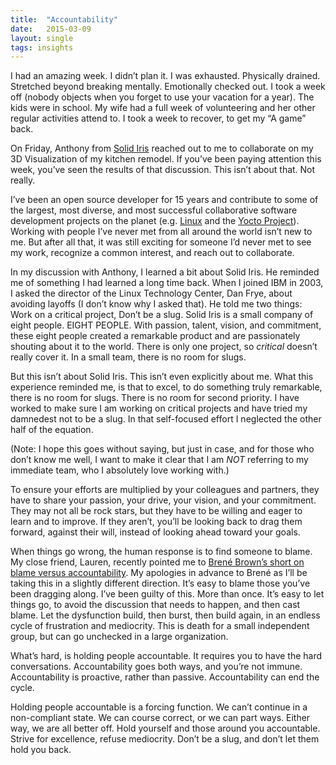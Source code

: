 ```yaml
---
title:  "Accountability"
date:   2015-03-09
layout: single
tags: insights
---
```

I had an amazing week. I didn’t plan it. I was exhausted. Physically drained. Stretched beyond breaking mentally. Emotionally checked out. I took a week off (nobody objects when you forget to use your vacation for a year). The kids were in school. My wife had a full week of volunteering and her other regular activities attend to. I took a week to recover, to get my “A game” back.

On Friday, Anthony from [Solid Iris](http://www.solidiris.com/site/) reached out to me to collaborate on my 3D Visualization of my kitchen remodel. If you’ve been paying attention this week, you’ve seen the results of that discussion. This isn’t about that. Not really.

I’ve been an open source developer for 15 years and contribute to some of the largest, most diverse, and most successful collaborative software development projects on the planet (e.g. [Linux](http://www.kernel.org) and the [Yocto Project](http://www.yoctoproject.org)). Working with people I’ve never met from all around the world isn’t new to me. But after all that, it was still exciting for someone I’d never met to see my work, recognize a common interest, and reach out to collaborate.

In my discussion with Anthony, I learned a bit about Solid Iris. He reminded me of something I had learned a long time back. When I joined IBM in 2003, I asked the director of the Linux Technology Center, Dan Frye, about avoiding layoffs (I don’t know why I asked that). He told me two things: Work on a critical project, Don’t be a slug. Solid Iris is a small company of eight people. EIGHT PEOPLE. With passion, talent, vision, and commitment, these eight people created a remarkable product and are passionately shouting about it to the world. There is only one project, so *critical* doesn’t really cover it. In a small team, there is no room for slugs.

But this isn’t about Solid Iris. This isn’t even explicitly about me. What this experience reminded me, is that to excel, to do something truly remarkable, there is no room for slugs. There is no room for second priority. I have worked to make sure I am working on critical projects and have tried my damnedest not to be a slug. In that self-focused effort I neglected the other half of the equation.

(Note: I hope this goes without saying, but just in case, and for those who don’t know me well, I want to make it clear that I am *NOT* referring to my immediate team, who I absolutely love working with.)

To ensure your efforts are multiplied by your colleagues and partners, they have to share your passion, your drive, your vision, and your commitment. They may not all be rock stars, but they have to be willing and eager to learn and to improve. If they aren’t, you’ll be looking back to drag them forward, against their will, instead of looking ahead toward your goals.

When things go wrong, the human response is to find someone to blame. My close friend, Lauren, recently pointed me to [Brené Brown’s short on blame versus accountability](https://vimeo.com/117375823). My apologies in advance to Brené as I’ll be taking this in a slightly different direction. It’s easy to blame those you’ve been dragging along. I’ve been guilty of this. More than once. It’s easy to let things go, to avoid the discussion that needs to happen, and then cast blame. Let the dysfunction build, then burst, then build again, in an endless cycle of frustration and mediocrity. This is death for a small independent group, but can go unchecked in a large organization.

What’s hard, is holding people accountable. It requires you to have the hard conversations. Accountability goes both ways, and you’re not immune. Accountability is proactive, rather than passive. Accountability can end the cycle.

Holding people accountable is a forcing function. We can’t continue in a non-compliant state. We can course correct, or we can part ways. Either way, we are all better off. Hold yourself and those around you accountable. Strive for excellence, refuse mediocrity. Don’t be a slug, and don’t let them hold you back.
